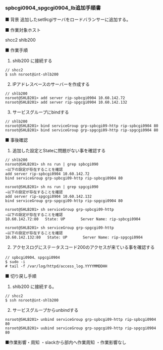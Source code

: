 ### spbcgi0904_spgcgi0904_lb追加手順書


■ 背景
追加したset9cgiサーバをロードバランサーに追加する。


■ 作業対象ホスト

shcc2
shlb200


■ 作業手順

1. shlb200 に接続する
``````````````````````````````````
// shcc2
$ ssh nsroot@int-shlb200
``````````````````````````````````

2. IPアドレスベースのサーバーを作成する
``````````````````````````````````
// shlb200
nsroot@SHLB201> add server rip-spbcgi0904 10.60.142.72
nsroot@SHLB201> add server rip-spgcgi0904 10.60.142.132
``````````````````````````````````

3. サービスグループにbindする
``````````````````````````````````
// shlb200
nsroot@SHLB201> bind serviceGroup grp-spbcgi09-http rip-spbcgi0904 80
nsroot@SHLB201> bind serviceGroup grp-spgcgi09-http rip-spgcgi0904 80
``````````````````````````````````


■ 事後確認

1. 追加した設定とStateに問題がない事を確認する
``````````````````````````````````
// shlb200
nsroot@SHLB201> sh ns run | grep spbcgi090
⇒以下の設定が存在することを確認
add server rip-spbcgi0904 10.60.142.72
bind serviceGroup grp-spbcgi09-http rip-spbcgi0904 80

nsroot@SHLB201> sh ns run | grep spgcgi090
⇒以下の設定が存在することを確認
add server rip-spgcgi0904 10.60.142.132
bind serviceGroup grp-spgcgi09-http rip-spgcgi0904 80

nsroot@SHLB201> sh serviceGroup grp-spbcgi09-http
⇒以下の設定が存在することを確認
10.60.142.72:80   State: UP       Server Name: rip-spbcgi0904

nsroot@SHLB201> sh serviceGroup grp-spgcgi09-http
⇒以下の設定が存在することを確認
10.60.142.132:80   State: UP       Server Name: rip-spgcgi0904
``````````````````````````````````

2. アクセスログにステータスコード200のアクセスが来ている事を確認する
``````````````````````````````````
// spbcgi0904、spgcgi0904
$ sudo -i
# tail -f /var/log/httpd/access_log.YYYYMMDDHH
``````````````````````````````````


■ 切り戻し手順

1. shlb200 に接続する。
``````````````````````````````````
// shcc2
$ ssh nsroot@int-shlb200
``````````````````````````````````

2. サービスグループからunbindする
``````````````````````````````````
nsroot@SHLB201> unbind serviceGroup grp-spbcgi09-http rip-spbcgi0904 80
nsroot@SHLB201> uubind serviceGroup grp-spgcgi09-http rip-spgcgi0904 80
``````````````````````````````````


■作業影響・周知
・slackから部内へ作業周知
・作業影響なし




